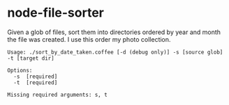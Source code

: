 node-file-sorter
================

Given a glob of files, sort them into directories ordered by year and month the file was created. I use this order my photo collection.

	Usage: ./sort_by_date_taken.coffee [-d (debug only)] -s [source glob] -t [target dir]

	Options:
	  -s  [required]
	  -t  [required]

	Missing required arguments: s, t
